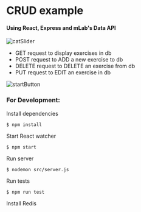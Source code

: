 # CRUD example #
#### Using React, Express and mLab's Data API

![catSlider](https://github.com/loopDelicious/feline-good/blob/master/src/pushup2.png)

* GET request to display exercises in db
* POST request to ADD a new exercise to db
* DELETE request to DELETE an exercise from db
* PUT request to EDIT an exercise in db

![startButton](https://github.com/loopDelicious/feline-good/blob/master/src/workout.png)

### For Development:

Install dependencies

    $ npm install

Start React watcher

    $ npm start

Run server

    $ nodemon src/server.js

Run tests

    $ npm run test

Install Redis

